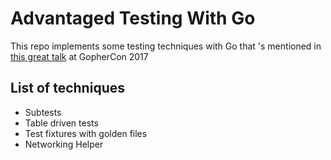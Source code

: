 # Advantaged Testing With Go

This repo implements some testing techniques with Go that 's mentioned in [this great talk](https://youtu.be/8hQG7QlcLBk) at GopherCon 2017

## List of techniques

- Subtests
- Table driven tests
- Test fixtures with golden files
- Networking Helper
